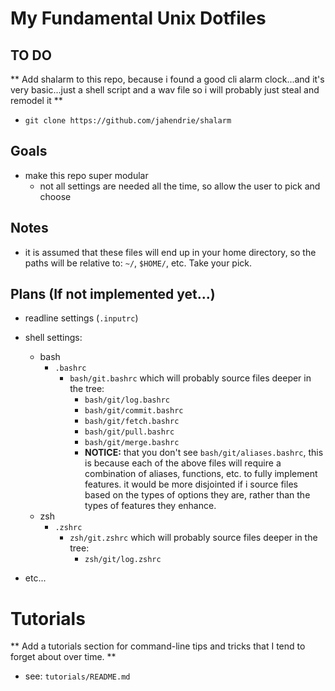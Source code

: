 
# My Fundamental Unix Dotfiles

## TO DO ##

** Add shalarm to this repo, because i found a good cli alarm clock...and it's
very basic...just a shell script and a wav file so i will probably just steal
and remodel it **

* `git clone https://github.com/jahendrie/shalarm`

## Goals

* make this repo super modular
  * not all settings are needed all the time, so allow the user to pick and
    choose

## Notes

* it is assumed that these files will end up in your home directory, so the
  paths will be relative to: `~/`, `$HOME/`, etc.  Take your pick.

## Plans (If not implemented yet...)

* readline settings (`.inputrc`)
* shell settings:
  * bash
    * `.bashrc`
      * `bash/git.bashrc` which will probably source files deeper in the tree:
        * `bash/git/log.bashrc`
        * `bash/git/commit.bashrc`
        * `bash/git/fetch.bashrc`
        * `bash/git/pull.bashrc`
        * `bash/git/merge.bashrc`
        * **NOTICE:** that you don't see `bash/git/aliases.bashrc`, this is
          because each of the above files will require a combination of aliases,
          functions, etc. to fully implement features.  it would be more
          disjointed if i source files based on the types of options they are,
          rather than the types of features they enhance.
  * zsh
    * `.zshrc`
      * `zsh/git.zshrc` which will probably source files deeper in the tree:
        * `zsh/git/log.zshrc`

* etc...


# Tutorials

** Add a tutorials section for command-line tips and tricks that I tend to
forget about over time. **

* see: `tutorials/README.md`


